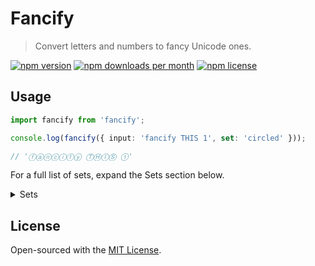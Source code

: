 # Fancify

> Convert letters and numbers to fancy Unicode ones.

[![npm version](https://img.shields.io/npm/v/fancify?color=blue&style=flat-square)](https://npmjs.com/package/owofy)
[![npm downloads per month](https://img.shields.io/npm/dm/fancify?color=blue&style=flat-square)](https://npmjs.com/package/owofy)
[![npm license](https://img.shields.io/npm/l/fancify?color=blue&style=flat-square)](https://npmjs.com/package/owofy)

## Usage

```typescript
import fancify from 'fancify';

console.log(fancify({ input: 'fancify THIS 1', set: 'circled' }));

// 'ⓕⓐⓝⓒⓘⓕⓨ ⓉⒽⒾⓈ ①'
```

For a full list of sets, expand the Sets section below.

<details>
<summary>Sets</summary>

Only alphanumerical characters will be converted (`[a-zA-Z0-9]`).

Note: some sets don't have particular variants because they're not in Unicode. The variants that are available for each set are noted in the table below.

| Name | Variants | Input | Output |
|------|----------|-------|--------|
| `circled` | `[a-zA-Z0-9]` | Circled 123 | Ⓒⓘⓡⓒⓛⓔⓓ ①②③ |
| `negative circled` | `[A-Z0-9]` | Negative Circled 123 | 🅝egative 🅒ircled ❶❷❸ |
| `fullwidth` | `[a-zA-Z0-9]` | Full Width 123 | Ｆｕｌｌ Ｗｉｄｔｈ １２３ |
| `math bold` | `[a-zA-Z0-9]` | Math Bold 123 | 𝐌𝐚𝐭𝐡 𝐁𝐨𝐥𝐝 𝟏𝟐𝟑 |
| `math bold fraktur` | `[a-zA-Z]` | Math Bold Fraktur 123 | 𝕸𝖆𝖙𝖍 𝕭𝖔𝖑𝖉 𝕱𝖗𝖆𝖐𝖙𝖚𝖗 123 |
| `math bold italic` | `[a-zA-Z]` | Math Bold Italic 123 | 𝑴𝒂𝒕𝒉 𝑩𝒐𝒍𝒅 𝑰𝒕𝒂𝒍𝒊𝒄 123 |
| `math bold script` | `[a-zA-Z]` | Math Bold Script 123 | 𝓜𝓪𝓽𝓱 𝓑𝓸𝓵𝓭 𝓢𝓬𝓻𝓲𝓹𝓽 123 |
| `math double struck` | `[a-z0-9]` | Math Double Struck 123 | M𝕒𝕥𝕙 D𝕠𝕦𝕓𝕝𝕖 S𝕥𝕣𝕦𝕔𝕜 𝟙𝟚𝟛 |
| `math mono` | `[a-zA-Z0-9]` | Math Mono 123 | 𝙼𝚊𝚝𝚑 𝙼𝚘𝚗𝚘 𝟷𝟸𝟹 |
| `math sans` | `[a-zA-Z0-9]` | Math Sans 123 | 𝖬𝖺𝗍𝗁 𝖲𝖺𝗇𝗌 𝟣𝟤𝟥 |
| `math sans bold` | `[a-zA-Z0-9]` | Math Sans Bold 123 | 𝗠𝗮𝘁𝗵 𝗦𝗮𝗻𝘀 𝗕𝗼𝗹𝗱 𝟭𝟮𝟯 |
| `math sans italic` | `[a-zA-Z]` | Math Sans Italic 123 | 𝘔𝘢𝘵𝘩 𝘚𝘢𝘯𝘴 𝘐𝘵𝘢𝘭𝘪𝘤 123 |
| `math sans bold italic` | `[a-zA-Z]` | Math Sans Bold Italic 123 | 𝙈𝙖𝙩𝙝 𝙎𝙖𝙣𝙨 𝘽𝙤𝙡𝙙 𝙄𝙩𝙖𝙡𝙞𝙘 123 |
| `parenthesized` | `[a-zA-Z]` | Parenthesized 123 | 🄟⒜⒭⒠⒩⒯⒣⒠⒮⒤⒵⒠⒟ 123 |
| `regional indicator` | `[A-Z]` | Regional Indicator 123 | 🇷egional 🇮ndicator 123 |
| `squared` | `[A-Z]` | Squared 123 | 🅂quared 123 |
| `negative squared` | `[A-Z]` | Negative Squared 123 | 🅽egative 🆂quared 123 |
</details>

## License

Open-sourced with the [MIT License](https://git.holllo.cc/Bauke/fancify/src/branch/main/LICENSE).
